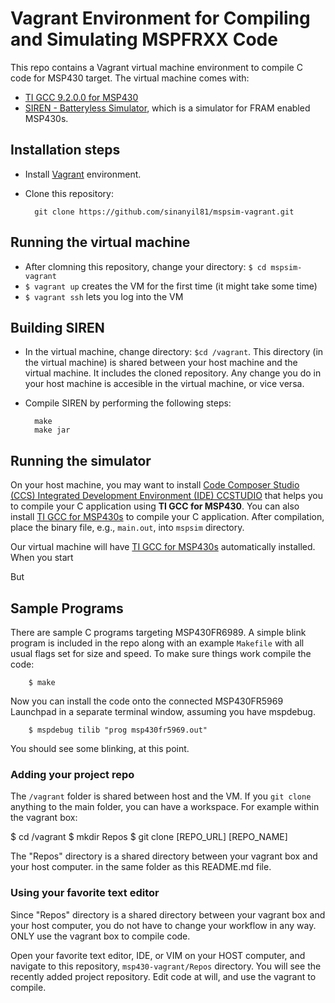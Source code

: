 # Vagrant Environment for Compiling and Simulating MSPFRXX Code

This repo contains a Vagrant virtual machine environment to compile C code for MSP430 target. The virtual machine comes with:
- [TI GCC 9.2.0.0 for MSP430](http://software-dl.ti.com/msp430/msp430_public_sw/mcu/msp430/MSPGCC/9_2_0_0/export/msp430-gcc-full-linux-x64-installer-9.2.0.0.run)
- [SIREN - Batteryless Simulator](https://github.com/PERSISTLab/BatterylessSim), which is a simulator for FRAM enabled MSP430s.

## Installation steps

- Install [Vagrant](https://www.vagrantup.com/) environment. 
- Clone this repository:

		git clone https://github.com/sinanyil81/mspsim-vagrant.git

## Running the virtual machine
- After clomning this repository, change your directory: `$ cd mspsim-vagrant`
- `$ vagrant up` creates the VM for the first time (it might take some time)
- `$ vagrant ssh` lets you log into the VM

## Building SIREN 
- In the virtual machine, change directory: `$cd /vagrant`. This directory (in the virtual machine) is shared between your host machine and the virtual machine. It includes the cloned repository. Any change you do in your host machine is accesible in the virtual machine, or vice versa. 
- Compile SIREN by performing the following steps:

		make
		make jar

## Running the simulator
On your host machine, you may want to install [Code Composer Studio (CCS) Integrated Development Environment (IDE) 
CCSTUDIO](https://www.ti.com/tool/CCSTUDIO) that helps you to compile your C application using **TI GCC for MSP430**. You can also install [TI GCC for MSP430s](https://www.ti.com/tool/MSP430-GCC-OPENSOURCE) to compile your C application. After compilation, place the binary file,  e.g., `main.out`, into `mspsim` directory. 

Our virtual machine will have [TI GCC for MSP430s](https://www.ti.com/tool/MSP430-GCC-OPENSOURCE) automatically installed. When you start 

But 

## Sample Programs
There are sample C programs targeting MSP430FR6989. 
A simple blink program is included in the repo along with an example `Makefile` with all usual flags set for size and speed. To make sure things work compile the code:


		$ make

	
Now you can install the code onto the connected MSP430FR5969 Launchpad in a separate terminal window, assuming you have mspdebug.


		$ mspdebug tilib "prog msp430fr5969.out" 

	
You should see some blinking, at this point.

### Adding your project repo
The `/vagrant` folder is shared between host and the VM. If you `git clone` anything to the main folder, you can have a workspace. For example within the vagrant box:

$ cd /vagrant
$ mkdir Repos
$ git clone [REPO_URL] [REPO_NAME]

The "Repos" directory is a shared directory between your vagrant box and your host computer. in the same folder as this README.md file.

### Using your favorite text editor
Since "Repos" directory is a shared directory between your vagrant box and your host computer, you do not have to change your workflow in any way. ONLY use the vagrant box to compile code.

Open your favorite text editor, IDE, or VIM on your HOST computer, and navigate to this repository, `msp430-vagrant/Repos` directory. You will see the recently added project repository. Edit code at will, and use the vagrant to compile.

